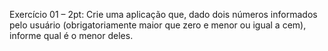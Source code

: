 Exercício 01 – 2pt:
Crie uma aplicação que, dado dois números informados pelo usuário (obrigatoriamente maior
que zero e menor ou igual a cem), informe qual é o menor deles.